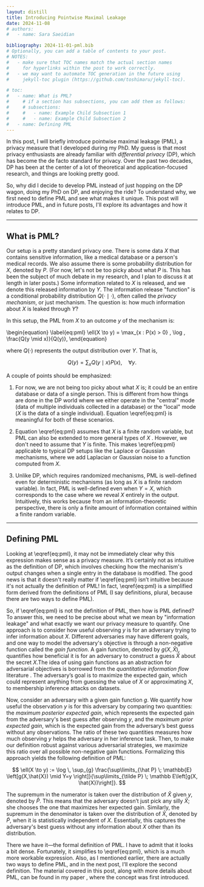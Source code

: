```yaml
---
layout: distill
title: Introducing Pointwise Maximal Leakage
date: 2024-11-08
# authors:
#   - name: Sara Saeidian

bibliography: 2024-11-01-pml.bib
# Optionally, you can add a table of contents to your post.
# NOTES:
#   - make sure that TOC names match the actual section names
#     for hyperlinks within the post to work correctly.
#   - we may want to automate TOC generation in the future using
#     jekyll-toc plugin (https://github.com/toshimaru/jekyll-toc).

# toc:
#   - name: What is PML?
#     # if a section has subsections, you can add them as follows:
#     # subsections:
#     #   - name: Example Child Subsection 1
#     #   - name: Example Child Subsection 2
#   - name: Defining PML
---
```


In this post, I will briefly introduce pointwise maximal leakage (PML), a privacy measure that I developed during my PhD. My guess is that most privacy enthusiasts are already familiar with _differential privacy_ (DP), which has become the de facto standard for privacy. Over the past two decades, DP has been at the center of a lot of theoretical and application-focused research, and things are looking pretty good.

So, why did I decide to develop PML instead of just hopping on the DP wagon, doing my PhD on DP, and enjoying the ride? To understand why, we first need to define PML and see what makes it unique. This post will introduce PML, and in future posts, I'll explore its advantages and how it relates to DP.

---

## What is PML?

Our setup is a pretty standard privacy one. There is some data $X$ that contains sensitive information, like a medical database or a person's medical records. We also assume there is some probability distribution for $X$, denoted by $P$. (For now, let's not be too picky about what $P$ is. This has been the subject of much debate in my research, and I plan to discuss it at length in later posts.) Some information related to $X$ is released, and we denote this released information by $Y$. The information release "function" is a conditional probability distribution $Q(\cdot \mid \cdot)$, often called the _privacy mechanism_, or just mechanism. The question is: how much information about $X$ is leaked through $Y$?

In this setup, the PML from $X$ to an outcome $y$ of the mechanism is:

\begin{equation}
\label{eq:pml}
\ell(X \to y) = \max\_{x : P(x) > 0} \, \log \, \frac{Q(y \mid x)}{Q(y)},
\end{equation}

where $Q(\cdot)$ represents the output distribution over $Y$. That is,

$$
  Q(y) = \sum_x Q(y \mid x) P(x), \quad  \forall y.
$$

A couple of points should be emphasized:

1. For now, we are not being too picky about what $X$ is; it could be an entire database or data of a single person. This is different from how things are done in the DP world where we either operate in the "central" mode (data of multiple individuals collected in a database) or the "local" mode ($X$ is the data of a single individual). Equation \eqref{eq:pml} is meaningful for both of these scenarios.

2. Equation \eqref{eq:pml} assumes that $X$ is a finite random variable, but PML can also be extended to more general types of $X$ <d-cite key="saeidian2023pointwise_isit"></d-cite>. However, we don't need to assume that $Y$ is finite. This makes \eqref{eq:pml} applicable to typical DP setups like the Laplace or Gaussian mechanisms, where we add Laplacian or Gaussian noise to a function computed from $X$.

3. Unlike DP, which requires randomized mechanisms, PML is well-defined even for deterministic mechanisms (as long as $X$ is a finite random variable). In fact, PML is well-defined even when $Y=X$, which corresponds to the case where we reveal $X$ entirely in the output. Intuitively, this works because from an information-theoretic perspective, there is only a finite amount of information contained within a finite random variable.

---

## Defining PML

Looking at \eqref{eq:pml}, it may not be immediately clear why this expression makes sense as a privacy measure. It’s certainly not as intuitive as the definition of DP, which involves checking how the mechanism's output changes when a single entry in the database is modified. The good news is that it doesn't really matter if \eqref{eq:pml} isn’t intuitive because it's not actually the definition of PML! In fact, \eqref{eq:pml} is a simplified form derived from the definitions of PML (I say definitions, plural, because there are two ways to define PML).

So, if \eqref{eq:pml} is not the definition of PML, then how is PML defined? To answer this, we need to be precise about what we mean by "information leakage" and what exactly we want our privacy measure to quantify. One approach is to consider how useful observing $y$ is for an adversary trying to infer information about $X$. Different adversaries may have different goals, and one way to model the adversary's objective is through a non-negative function called the _gain function_. A gain function, denoted by $g(X,\hat X)$, quantifies how beneficial it is for an adversary to construct a guess $\hat X$ about the secret $X$.<d-footnote>The idea of using gain functions as an abstraction for adversarial objectives is borrowed from the <i>quantitative information flow</i> literature <d-cite key="alvim2014additive"></d-cite>.</d-footnote> The adversary’s goal is to maximize the expected gain, which could represent anything from guessing the value of $X$ or approximating $X$, to membership inference attacks on datasets.

Now, consider an adversary with a given gain function $g$. We quantify how useful the observation $y$ is for this adversary by comparing two quantities: the _maximum posterior expected gain_, which represents the expected gain from the adversary's best guess after observing $y$, and the _maximum prior expected gain_, which is the expected gain from the adversary’s best guess without any observations. The ratio of these two quantities measures how much observing $y$ helps the adversary in her inference task. Then, to make our definition robust against various adversarial strategies, we maximize this ratio over all possible non-negative gain functions. Formalizing this approach yields the following definition of PML:

$$
\ell(X \to y) := \log \, \sup_{g} \frac{\sup\limits_{\hat P} \; \mathbb{E} \left[g(X,\hat{X}) \mid Y=y \right]}{\sup\limits_{\tilde P} \; \mathbb E\left[g(X, \hat{X})\right]}.
$$

The supremum in the numerator is taken over the distribution of $\hat X$ given $y$, denoted by $\hat P$. This means that the adversary doesn’t just pick any silly $\hat X$; she chooses the one that maximizes her expected gain. Similarly, the supremum in the denominator is taken over the distribution of $\hat X$, denoted by $\tilde P$, when it is statistically independent of $X$. Essentially, this captures the adversary's best guess without any information about $X$ other than its distribution.

There we have it—the formal definition of PML. I have to admit that it looks a bit dense. Fortunately, it simplifies to \eqref{eq:pml}, which is a much more workable expression. Also, as I mentioned earlier, there are actually two ways to define PML, and in the next post, I’ll explore the second definition. The material covered in this post, along with more details about PML, can be found in my paper <d-cite key="saeidian2023pointwise_it"></d-cite>, where the concept was first introduced.
